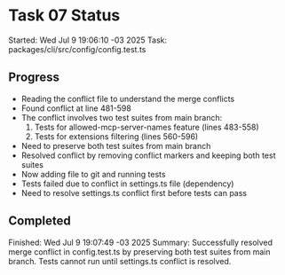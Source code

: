 # Task 07 Status

Started: Wed Jul 9 19:06:10 -03 2025
Task: packages/cli/src/config/config.test.ts

## Progress

- Reading the conflict file to understand the merge conflicts
- Found conflict at line 481-598
- The conflict involves two test suites from main branch:
  1. Tests for allowed-mcp-server-names feature (lines 483-558)
  2. Tests for extensions filtering (lines 560-596)
- Need to preserve both test suites from main branch
- Resolved conflict by removing conflict markers and keeping both test suites
- Now adding file to git and running tests
- Tests failed due to conflict in settings.ts file (dependency)
- Need to resolve settings.ts conflict first before tests can pass

## Completed

Finished: Wed Jul 9 19:07:49 -03 2025
Summary: Successfully resolved merge conflict in config.test.ts by preserving both test suites from main branch. Tests cannot run until settings.ts conflict is resolved.
